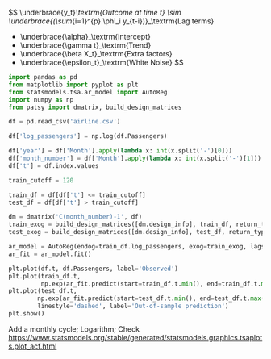 $$
 \underbrace{y_t}_\textrm{Outcome at time t} \sim
\underbrace{(\sum_{i=1}^{p} \phi_i y_{t-i})}_\textrm{Lag terms} 
+ \underbrace{\alpha}_\textrm{Intercept} 
+ \underbrace{\gamma t}_\textrm{Trend}
+ \underbrace{\beta X_t}_\textrm{Extra factors}
+ \underbrace{\epsilon_t}_\textrm{White Noise} 
$$

```python
import pandas as pd
from matplotlib import pyplot as plt
from statsmodels.tsa.ar_model import AutoReg
import numpy as np
from patsy import dmatrix, build_design_matrices

df = pd.read_csv('airline.csv')

df['log_passengers'] = np.log(df.Passengers)

df['year'] = df['Month'].apply(lambda x: int(x.split('-')[0]))
df['month_number'] = df['Month'].apply(lambda x: int(x.split('-')[1]))
df['t'] = df.index.values

train_cutoff = 120

train_df = df[df['t'] <= train_cutoff]
test_df = df[df['t'] > train_cutoff]

dm = dmatrix('C(month_number)-1', df)
train_exog = build_design_matrices([dm.design_info], train_df, return_type='dataframe')[0]
test_exog = build_design_matrices([dm.design_info], test_df, return_type='dataframe')[0]

ar_model = AutoReg(endog=train_df.log_passengers, exog=train_exog, lags=5, trend='ct')
ar_fit = ar_model.fit()

plt.plot(df.t, df.Passengers, label='Observed')
plt.plot(train_df.t, 
         np.exp(ar_fit.predict(start=train_df.t.min(), end=train_df.t.max(), exog=train_exog)), linestyle='dashed', label='In-sample prediction')
plt.plot(test_df.t, 
        np.exp(ar_fit.predict(start=test_df.t.min(), end=test_df.t.max(), exog_oos=test_exog)), 
        linestyle='dashed', label='Out-of-sample prediction')
plt.show()
```

Add a monthly cycle; Logarithm; Check https://www.statsmodels.org/stable/generated/statsmodels.graphics.tsaplots.plot_acf.html
